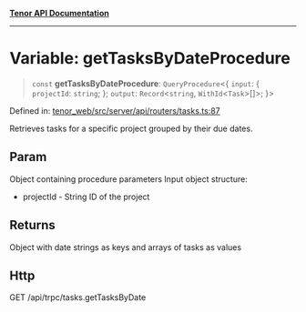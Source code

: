 [**Tenor API Documentation**](../../README.md)

***

# Variable: getTasksByDateProcedure

> `const` **getTasksByDateProcedure**: `QueryProcedure`\<\{ `input`: \{ `projectId`: `string`; \}; `output`: `Record`\<`string`, `WithId`\<`Task`\>[]\>; \}\>

Defined in: [tenor\_web/src/server/api/routers/tasks.ts:87](https://github.com/Apantli/Tenor/blob/293d0ddb2d5307c4150fcd161249995fd5278c7d/tenor_web/src/server/api/routers/tasks.ts#L87)

Retrieves tasks for a specific project grouped by their due dates.

## Param

Object containing procedure parameters
Input object structure:
- projectId - String ID of the project

## Returns

Object with date strings as keys and arrays of tasks as values

## Http

GET /api/trpc/tasks.getTasksByDate
